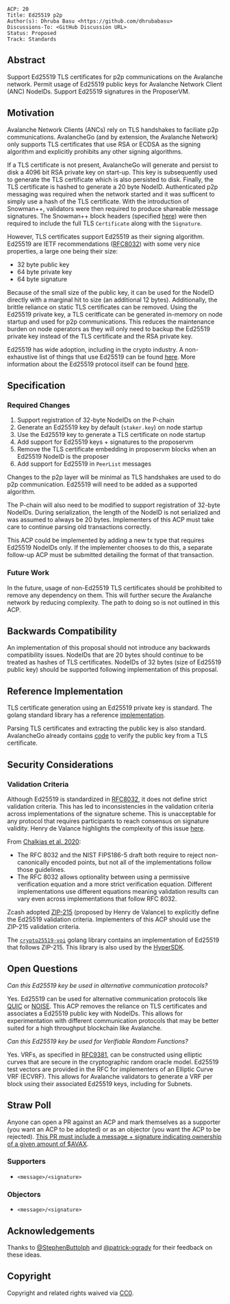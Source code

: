 ```text
ACP: 20
Title: Ed25519 p2p
Author(s): Dhruba Basu <https://github.com/dhrubabasu>
Discussions-To: <GitHub Discussion URL>
Status: Proposed
Track: Standards
```

## Abstract

Support Ed25519 TLS certificates for p2p communications on the Avalanche network. Permit usage of Ed25519 public keys for Avalanche Network Client (ANC) NodeIDs. Support Ed25519 signatures in the ProposerVM.

## Motivation

Avalanche Network Clients (ANCs) rely on TLS handshakes to faciliate p2p communications. AvalancheGo (and by extension, the Avalanche Network) only supports TLS certificates that use RSA or ECDSA as the signing algorithm and explicitly prohibits any other signing algorithms.

If a TLS certificate is not present, AvalancheGo will generate and persist to disk a 4096 bit RSA private key on start-up. This key is subsequently used to generate the TLS certificate which is also persisted to disk. Finally, the TLS certificate is hashed to generate a 20 byte NodeID. Authenticated p2p messaging was required when the network started and it was sufficent to simply use a hash of the TLS certificate. With the introduction of Snowman++, validators were then required to produce shareable message signatures. The Snowman++ block headers (specified [here](https://github.com/ava-labs/avalanchego/blob/v1.10.15/vms/proposervm/README.md#snowman-block-extension)) were then required to include the full TLS `Certificate` along with the `Signature`.

However, TLS certificates support Ed25519 as their signing algorithm. Ed25519 are IETF recommendations ([RFC8032](https://datatracker.ietf.org/doc/html/rfc8032)) with some very nice properties, a large one being their size:

- 32 byte public key
- 64 byte private key
- 64 byte signature

Because of the small size of the public key, it can be used for the NodeID directly with a marginal hit to size (an additional 12 bytes). Additionally, the brittle reliance on static TLS certificates can be removed. Using the Ed25519 private key, a TLS ceritficate can be generated in-memory on node startup and used for p2p communications. This reduces the maintenance burden on node operators as they will only need to backup the Ed25519 private key instead of the TLS certificate and the RSA private key.

Ed25519 has wide adoption, including in the crypto industry. A non-exhaustive list of things that use Ed25519 can be found [here](https://ianix.com/pub/ed25519-deployment.html). More information about the Ed25519 protocol itself can be found [here](https://ed25519.cr.yp.to).

## Specification

### Required Changes

1. Support registration of 32-byte NodeIDs on the P-chain
2. Generate an Ed25519 key by default (`staker.key`) on node startup
3. Use the Ed25519 key to generate a TLS certificate on node startup
4. Add support for Ed25519 keys + signatures to the proposervm
5. Remove the TLS certificate embedding in proposervm blocks when an Ed25519 NodeID is the proposer
6. Add support for Ed25519 in `PeerList` messages

Changes to the p2p layer will be minimal as TLS handshakes are used to do p2p communication. Ed25519 will need to be added as a supported algorithm.

The P-chain will also need to be modified to support registration of 32-byte NodeIDs. During serialization, the length of the NodeID is not serialized and was assumed to always be 20 bytes. Implementers of this ACP must take care to continue parsing old transactions correctly.

This ACP could be implemented by adding a new tx type that requires Ed25519 NodeIDs only. If the implementer chooses to do this, a separate follow-up ACP must be submitted detailing the format of that transaction.

### Future Work

In the future, usage of non-Ed25519 TLS certificates should be prohibited to remove any dependency on them. This will further secure the Avalanche network by reducing complexity. The path to doing so is not outlined in this ACP.

## Backwards Compatibility

An implementation of this proposal should not introduce any backwards compatibility issues. NodeIDs that are 20 bytes should continue to be treated as hashes of TLS certificates. NodeIDs of 32 bytes (size of Ed25519 public key) should be supported following implementation of this proposal.

## Reference Implementation

TLS certificate generation using an Ed25519 private key is standard. The golang standard library has a reference [implementation](https://github.com/golang/go/blob/go1.20.10/src/crypto/tls/generate_cert.go).

Parsing TLS certificates and extracting the public key is also standard. AvalancheGo already contains [code](https://github.com/ava-labs/avalanchego/blob/638000c42e5361e656ffbc27024026f6d8f67810/staking/verify.go#L55-L65) to verify the public key from a TLS certificate.

## Security Considerations

### Validation Criteria

Although Ed25519 is standardized in [RFC8032](https://datatracker.ietf.org/doc/html/rfc8032), it does not define strict validation criteria. This has led to inconsistencies in the validation criteria across implementations of the signature scheme. This is unacceptable for any protocol that requires participants to reach consensus on signature validity. Henry de Valance highlights the complexity of this issue [here](https://hdevalence.ca/blog/2020-10-04-its-25519am). 

From [Chalkias et al. 2020](https://eprint.iacr.org/2020/1244.pdf):

* The RFC 8032 and the NIST FIPS186-5 draft both require to reject non-canonically encoded points, but not all of the implementations follow those guidelines.
* The RFC 8032 allows optionality between using a permissive verification equation and a more strict verification equation. Different implementations use different equations meaning validation results can vary even across implementations that follow RFC 8032.

Zcash adopted [ZIP-215](https://zips.z.cash/zip-0215) (proposed by Henry de Valance) to explicitly define the Ed25519 validation criteria. Implementers of this ACP should use the ZIP-215 validation criteria.

The [`crypto25519-voi`](https://github.com/oasisprotocol/curve25519-voi) golang library contains an implementation of Ed25519 that follows ZIP-215. This library is also used by the [HyperSDK](https://github.com/ava-labs/hypersdk/blob/main/crypto/ed25519/ed25519.go).

## Open Questions

_Can this Ed25519 key be used in alternative communication protocols?_

Yes. Ed25519 can be used for alternative communication protocols like [QUIC](https://datatracker.ietf.org/group/quic/about) or [NOISE](http://www.noiseprotocol.org/noise.html). This ACP removes the reliance on TLS certificates and associates a Ed25519 public key with NodeIDs. This allows for experimentation with different communication protocols that may be better suited for a high throughput blockchain like Avalanche.

_Can this Ed25519 key be used for Verifiable Random Functions?_

Yes. VRFs, as specified in [RFC9381](https://datatracker.ietf.org/doc/html/rfc9381), can be constructed using elliptic curves that are secure in the cryptographic random oracle model. Ed25519 test vectors are provided in the RFC for implementers of an Elliptic Curve VRF (ECVRF). This allows for Avalanche validators to generate a VRF per block using their associated Ed25519 keys, including for Subnets.

## Straw Poll

Anyone can open a PR against an ACP and mark themselves as a supporter (you want an ACP to be adopted) or as an objector (you want the ACP to be rejected). [This PR must include a message + signature indicating ownership of a given amount of $AVAX](https://github.com/avalanche-foundation/ACPs#acp-straw-poll).

### Supporters
* `<message>/<signature>`

### Objectors
* `<message>/<signature>`

## Acknowledgements

Thanks to [@StephenButtolph](https://github.com/StephenButtolph) and [@patrick-ogrady](https://github.com/patrick-ogrady) for their feedback on these ideas.

## Copyright

Copyright and related rights waived via [CC0](https://creativecommons.org/publicdomain/zero/1.0/).